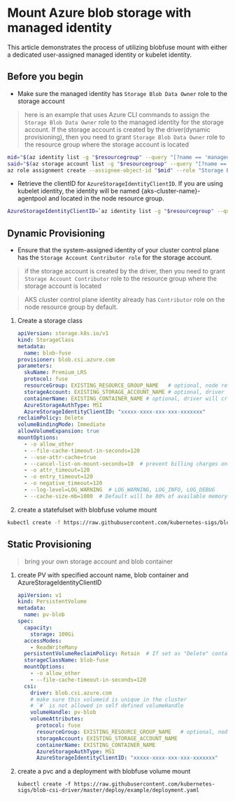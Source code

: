 # Mount Azure blob storage with managed identity

This article demonstrates the process of utilizing blobfuse mount with either a dedicated user-assigned managed identity or kubelet identity.

## Before you begin
 - Make sure the managed identity has `Storage Blob Data Owner` role to the storage account
 > here is an example that uses Azure CLI commands to assign the `Storage Blob Data Owner` role to the managed identity for the storage account. If the storage account is created by the driver(dynamic provisioning), then you need to grant `Storage Blob Data Owner` role to the resource group where the storage account is located

```bash
mid="$(az identity list -g "$resourcegroup" --query "[?name == 'managedIdentityName'].principalId" -o tsv)"
said="$(az storage account list -g "$resourcegroup" --query "[?name == '$storageaccountname'].id" -o tsv)"
az role assignment create --assignee-object-id "$mid" --role "Storage Blob Data Owner" --scope "$said"
```

 - Retrieve the clientID for `AzureStorageIdentityClientID`. If you are using kubelet identity, the identity will be named {aks-cluster-name}-agentpool and located in the node resource group.
```bash
AzureStorageIdentityClientID=`az identity list -g "$resourcegroup" --query "[?name == '$identityname'].clientId" -o tsv`
```
    
## Dynamic Provisioning
- Ensure that the system-assigned identity of your cluster control plane has the `Storage Account Contributor role` for the storage account.
 > if the storage account is created by the driver, then you need to grant `Storage Account Contributor` role to the resource group where the storage account is located

 > AKS cluster control plane identity already has `Contributor` role on the node resource group by default.

1. Create a storage class
    ```yml
    apiVersion: storage.k8s.io/v1
    kind: StorageClass
    metadata:
      name: blob-fuse
    provisioner: blob.csi.azure.com
    parameters:
      skuName: Premium_LRS 
      protocol: fuse
      resourceGroup: EXISTING_RESOURCE_GROUP_NAME   # optional, node resource group if it's not provided
      storageAccount: EXISTING_STORAGE_ACCOUNT_NAME # optional, driver will create a new account if it's not provided
      containerName: EXISTING_CONTAINER_NAME # optional, driver will create a new container if it's not provided
      AzureStorageAuthType: MSI
      AzureStorageIdentityClientID: "xxxxx-xxxx-xxx-xxx-xxxxxxx"
    reclaimPolicy: Delete
    volumeBindingMode: Immediate
    allowVolumeExpansion: true
    mountOptions:
      - -o allow_other
      - --file-cache-timeout-in-seconds=120
      - --use-attr-cache=true
      - --cancel-list-on-mount-seconds=10  # prevent billing charges on mounting
      - -o attr_timeout=120
      - -o entry_timeout=120
      - -o negative_timeout=120
      - --log-level=LOG_WARNING  # LOG_WARNING, LOG_INFO, LOG_DEBUG
      - --cache-size-mb=1000  # Default will be 80% of available memory, eviction will happen beyond that.
    ```

1. create a statefulset with blobfuse volume mount
```bash
kubectl create -f https://raw.githubusercontent.com/kubernetes-sigs/blob-csi-driver/master/deploy/example/statefulset.yaml
```

## Static Provisioning

> bring your own storage account and blob container

1. create PV with specified account name, blob container and AzureStorageIdentityClientID
    ```yml
    apiVersion: v1
    kind: PersistentVolume
    metadata:
      name: pv-blob
    spec:
      capacity:
        storage: 100Gi
      accessModes:
        - ReadWriteMany
      persistentVolumeReclaimPolicy: Retain  # If set as "Delete" container would be removed after pvc deletion
      storageClassName: blob-fuse
      mountOptions:
        - -o allow_other
        - --file-cache-timeout-in-seconds=120
      csi:
        driver: blob.csi.azure.com
        # make sure this volumeid is unique in the cluster
        # `#` is not allowed in self defined volumeHandle
        volumeHandle: pv-blob
        volumeAttributes:
          protocol: fuse
          resourceGroup: EXISTING_RESOURCE_GROUP_NAME   # optional, node resource group if it's not provided
          storageAccount: EXISTING_STORAGE_ACCOUNT_NAME
          containerName: EXISTING_CONTAINER_NAME
          AzureStorageAuthType: MSI
          AzureStorageIdentityClientID: "xxxxx-xxxx-xxx-xxx-xxxxxxx"
    ```

1. create a pvc and a deployment with blobfuse volume mount
    ```console
    kubectl create -f https://raw.githubusercontent.com/kubernetes-sigs/blob-csi-driver/master/deploy/example/deployment.yaml
    ```
